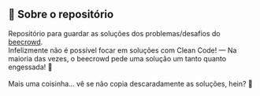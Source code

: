 ## 📃 Sobre o repositório

Repositório para guardar as soluções dos problemas/desafios do <a href="https://www.beecrowd.com.br/" target="_blank">beecrowd</a>.
<br/>Infelizmente não é possível focar em soluções com Clean Code! — Na maioria das vezes, o beecrowd pede uma solução um tanto quanto engessada! 🫡
<br/></br>Mais uma coisinha... vê se não copia descaradamente as soluções, hein? 🥸
